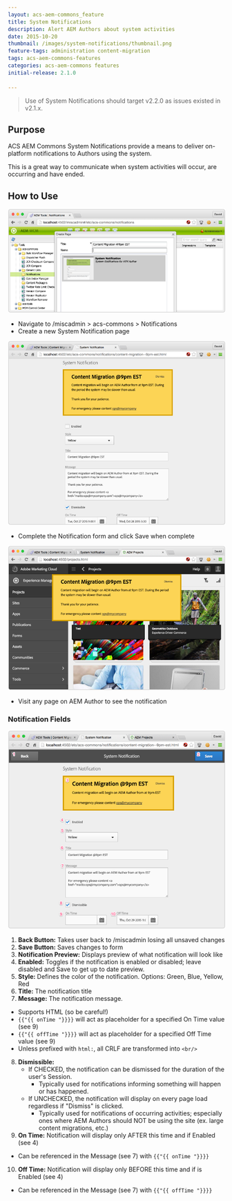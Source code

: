 ```yaml
---
layout: acs-aem-commons_feature
title: System Notifications
description: Alert AEM Authors about system activities
date: 2015-10-20
thumbnail: /images/system-notifications/thumbnail.png
feature-tags: administration content-migration
tags: acs-aem-commons-features
categories: acs-aem-commons features
initial-release: 2.1.0

---
```


> Use of System Notifications should target v2.2.0 as issues existed in v2.1.x.

## Purpose

ACS AEM Commons System Notifications provide a means to deliver on-platform notifications to Authors using the system.

This is a great way to communicate when system activities will occur, are occurring and have ended.

## How to Use

![Create Notification Page](/acs-aem-commons/images/system-notifications/create-page.png)

* Navigate to /miscadmin > acs-commons > Notifications
* Create a new System Notification page

![Create Notification](/acs-aem-commons/images/system-notifications/create-notification.png)

* Complete the Notification form and click Save when complete

![See Notification](/acs-aem-commons/images/system-notifications/notification-display.png)

* Visit any page on AEM Author to see the notification

### Notification Fields

![See Notification](/acs-aem-commons/images/system-notifications/legend.png)

1. **Back Button:** Takes user back to /miscadmin losing all unsaved changes
2. **Save Button:** Saves changes to form
3. **Notification Preview:** Displays preview of what notification will look like
4. **Enabled:** Toggles if the notification is enabled or disabled; leave disabled and Save to get up to date preview.
5. **Style:** Defines the color of the notification. Options: Green, Blue, Yellow, Red
6. **Title:** The notification title
7. **Message:** The notification message.
  * Supports HTML (so be careful!)
  * `{{"{{ onTime "}}}}` will act as placeholder for a specified On Time value (see 9)
  * `{{"{{ offTime "}}}}` will act as placeholder for a specified Off Time value (see 9)
  * Unless prefixed with `html:`, all CRLF are transformed into `<br/>`

8. **Dismissible:**
   * If CHECKED, the notification can be dismissed for the duration of the user's Session.
      * Typically used for notifications informing something will happen or has happened.
   * If UNCHECKED, the notification will display on every page load regardless if "Dismiss" is clicked.
      * Typically used for notifications of occurring activities; especially ones where AEM Authors should NOT be using the site (ex. large content migrations, etc.)
9. **On Time:** Notification will display only AFTER this time and if Enabled (see 4)
  * Can be referenced in the Message (see 7) with `{{"{{ onTime "}}}}`
10. **Off Time:** Notification will display only BEFORE this time and if is Enabled (see 4)
  * Can be referenced in the Message (see 7) with `{{"{{ offTime "}}}}`
